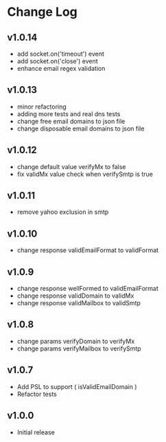 # Change Log

## v1.0.14
- add socket.on('timeout') event
- add socket.on('close') event
- enhance email regex validation

## v1.0.13
- minor refactoring
- adding more tests and real dns tests
- change free email domains to json file
- change disposable email domains to json file

## v1.0.12
- change default value verifyMx to false
- fix validMx value check when verifySmtp is true

## v1.0.11
- remove yahoo exclusion in smtp

## v1.0.10
- change response validEmailFormat to validFormat

## v1.0.9
- change response wellFormed to validEmailFormat
- change response validDomain to validMx
- change response validMailbox to validSmtp

## v1.0.8
- change params verifyDomain to verifyMx
- change params verifyMailbox to verifySmtp

## v1.0.7
- Add PSL to support ( isValidEmailDomain )
- Refactor tests

## v1.0.0
- Initial release
